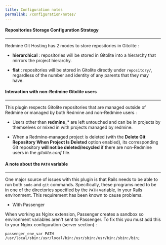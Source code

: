 ```yaml
---
title: Configuration notes
permalink: /configuration/notes/
---
```



#### Repositories Storage Configuration Strategy
***

Redmine Git Hosting has 2 modes to store repositories in Gitolite :

* **hierarchical** : repositories will be stored in Gitolite into a hierarchy that mirrors the project hierarchy.

* **flat** : repositories will be stored in Gitolite directly under ```repository/```, regardless of the number and identity of any parents that they may have.


#### Interaction with non-Redmine Gitolite users
***

This plugin respects Gitolite repositories that are managed outside of Redmine or managed by both Redmine and non-Redmine users :

* Users other than **redmine_*** are left untouched and can be in projects by themselves or mixed in with projects managed by redmine.

* When a Redmine-managed project is deleted (with the **Delete Git Repository When Project Is Deleted** option enabled), its corresponding Git repository **will not be deleted/recycled** if there are non-Redmine users in the *gitolite.conf* file.


#### A note about the ```PATH``` variable
***

One major source of issues with this plugin is that Rails needs to be able to run both ```sudo``` and ```git``` commands.  Specifically, these programs need to be in one of the directories specified by the ```PATH``` variable, in your Rails environment. This requirement has been known to cause problems.

* With Passenger

When working as Nginx extension, Passenger creates a sandbox so environment variables aren't sent to Passenger.
To fix this you must add this to your Nginx configuration (server section) :

```
passenger_env_var PATH /usr/local/sbin:/usr/local/bin:/usr/sbin:/usr/bin:/sbin:/bin;
```
